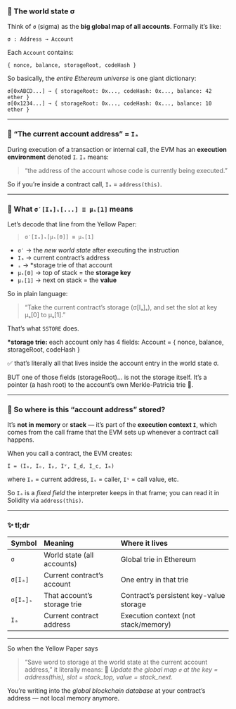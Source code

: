 ### 💫 The world state σ

Think of `σ` (sigma) as the **big global map of all accounts**.
Formally it’s like:

```
σ : Address → Account
```

Each `Account` contains:

```
{ nonce, balance, storageRoot, codeHash }
```

So basically, the _entire Ethereum universe_ is one giant dictionary:

```
σ[0xABCD...] → { storageRoot: 0x..., codeHash: 0x..., balance: 42 ether }
σ[0x1234...] → { storageRoot: 0x..., codeHash: 0x..., balance: 10 ether }
```

---

### 💾 “The current account address” = `Iₐ`

During execution of a transaction or internal call,
the EVM has an **execution environment** denoted `I`.
`Iₐ` means:

> “the address of the account whose code is currently being executed.”

So if you’re inside a contract call, `Iₐ` = `address(this)`.

---

### 🧩 What `σ′[Iₐ]ₛ[...] ≡ μₛ[1]` means

Let’s decode that line from the Yellow Paper:

> `σ′[Iₐ]ₛ[μₛ[0]] ≡ μₛ[1]`

- `σ′` → the _new world state_ after executing the instruction
- `Iₐ` → current contract’s address
- `ₛ` → \*storage trie of that account
- `μₛ[0]` → top of stack = the **storage key**
- `μₛ[1]` → next on stack = the **value**

So in plain language:

> “Take the current contract’s storage (σ[Iₐ]ₛ),
> and set the slot at key μₛ[0] to μₛ[1].”

That’s what `SSTORE` does.

**\*storage trie:**
each account only has 4 fields:
Account = { nonce, balance, storageRoot, codeHash }

✅ that’s literally all that lives inside the account entry in the world state σ.

BUT one of those fields (storageRoot)… is not the storage itself.
It’s a pointer (a hash root) to the account’s own Merkle-Patricia trie 🌳.

---

### 🧠 So where is this “account address” stored?

It’s **not in memory** or **stack** — it’s part of the **execution context `I`**,
which comes from the call frame that the EVM sets up whenever a contract call happens.

When you call a contract, the EVM creates:

```
I = (Iₐ, Iₒ, Iₚ, Iᵛ, I_d, I_c, Iₘ)
```

where `Iₐ` = current address, `Iₒ` = caller, `Iᵛ` = call value, etc.

So `Iₐ` is a _fixed field_ the interpreter keeps in that frame;
you can read it in Solidity via `address(this)`.

---

### ✨ tl;dr

| Symbol   | Meaning                     | Where it lives                          |
| :------- | :-------------------------- | :-------------------------------------- |
| `σ`      | World state (all accounts)  | Global trie in Ethereum                 |
| `σ[Iₐ]`  | Current contract’s account  | One entry in that trie                  |
| `σ[Iₐ]ₛ` | That account’s storage trie | Contract’s persistent key-value storage |
| `Iₐ`     | Current contract address    | Execution context (not stack/memory)    |

---

So when the Yellow Paper says

> “Save word to storage at the world state at the current account address,”
> it literally means:
> 🧠 _Update the global map `σ` at the key = address(this), slot = stack_top, value = stack_next._

You’re writing into the _global blockchain database_ at your contract’s address — not local memory anymore.
